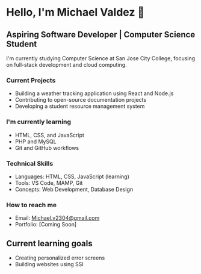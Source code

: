 # Hello, I'm Michael Valdez 👋
## Aspiring Software Developer | Computer Science Student

I'm currently studying Computer Science at San Jose City College,
focusing on full-stack development and cloud computing.

### Current Projects
- Building a weather tracking application using React and Node.js
- Contributing to open-source documentation projects
- Developing a student resource management system

### I'm currently learning
- HTML, CSS, and JavaScript
- PHP and MySQL
- Git and GitHub workflows

### Technical Skills
- Languages: HTML, CSS, JavaScript (learning)
- Tools: VS Code, MAMP, Git
- Concepts: Web Development, Database Design

### How to reach me
- Email: Michael.v2304@gmail.com
- Portfolio: [Coming Soon]

## Current learning goals
- Creating personalized error screens
- Building websites using SSI
